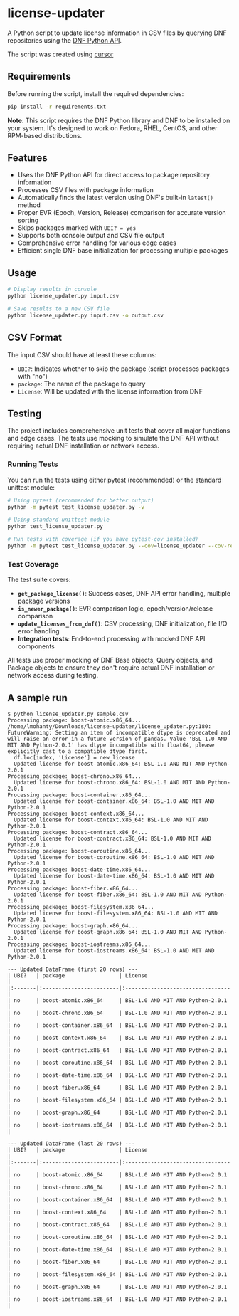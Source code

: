 # license-updater

A Python script to update license information in CSV files by querying DNF repositories using the [DNF Python API](https://dnf.readthedocs.io/en/latest/api_queries.html).

The script was created using [cursor](https://cursor.com/)

## Requirements

Before running the script, install the required dependencies:

```bash
pip install -r requirements.txt
```

**Note**: This script requires the DNF Python library and DNF to be installed on your system. It's designed to work on Fedora, RHEL, CentOS, and other RPM-based distributions.

## Features

- Uses the DNF Python API for direct access to package repository information
- Processes CSV files with package information
- Automatically finds the latest version using DNF's built-in `latest()` method
- Proper EVR (Epoch, Version, Release) comparison for accurate version sorting
- Skips packages marked with `UBI? = yes`
- Supports both console output and CSV file output
- Comprehensive error handling for various edge cases
- Efficient single DNF base initialization for processing multiple packages

## Usage

```bash
# Display results in console
python license_updater.py input.csv

# Save results to a new CSV file
python license_updater.py input.csv -o output.csv
```

## CSV Format

The input CSV should have at least these columns:
- `UBI?`: Indicates whether to skip the package (script processes packages with "no")
- `package`: The name of the package to query
- `License`: Will be updated with the license information from DNF

## Testing

The project includes comprehensive unit tests that cover all major functions and edge cases. The tests use mocking to simulate the DNF API without requiring actual DNF installation or network access.

### Running Tests

You can run the tests using either pytest (recommended) or the standard unittest module:

```bash
# Using pytest (recommended for better output)
python -m pytest test_license_updater.py -v

# Using standard unittest module
python test_license_updater.py

# Run tests with coverage (if you have pytest-cov installed)
python -m pytest test_license_updater.py --cov=license_updater --cov-report=html
```

### Test Coverage

The test suite covers:
- **`get_package_license()`**: Success cases, DNF API error handling, multiple package versions
- **`is_newer_package()`**: EVR comparison logic, epoch/version/release comparison 
- **`update_licenses_from_dnf()`**: CSV processing, DNF initialization, file I/O error handling
- **Integration tests**: End-to-end processing with mocked DNF API components

All tests use proper mocking of DNF Base objects, Query objects, and Package objects to ensure they don't require actual DNF installation or network access during testing.

## A sample run
```
$ python license_updater.py sample.csv 
Processing package: boost-atomic.x86_64...
/home/lmohanty/Downloads/license-updater/license_updater.py:180: FutureWarning: Setting an item of incompatible dtype is deprecated and will raise an error in a future version of pandas. Value 'BSL-1.0 AND MIT AND Python-2.0.1' has dtype incompatible with float64, please explicitly cast to a compatible dtype first.
  df.loc[index, 'License'] = new_license
  Updated license for boost-atomic.x86_64: BSL-1.0 AND MIT AND Python-2.0.1
Processing package: boost-chrono.x86_64...
  Updated license for boost-chrono.x86_64: BSL-1.0 AND MIT AND Python-2.0.1
Processing package: boost-container.x86_64...
  Updated license for boost-container.x86_64: BSL-1.0 AND MIT AND Python-2.0.1
Processing package: boost-context.x86_64...
  Updated license for boost-context.x86_64: BSL-1.0 AND MIT AND Python-2.0.1
Processing package: boost-contract.x86_64...
  Updated license for boost-contract.x86_64: BSL-1.0 AND MIT AND Python-2.0.1
Processing package: boost-coroutine.x86_64...
  Updated license for boost-coroutine.x86_64: BSL-1.0 AND MIT AND Python-2.0.1
Processing package: boost-date-time.x86_64...
  Updated license for boost-date-time.x86_64: BSL-1.0 AND MIT AND Python-2.0.1
Processing package: boost-fiber.x86_64...
  Updated license for boost-fiber.x86_64: BSL-1.0 AND MIT AND Python-2.0.1
Processing package: boost-filesystem.x86_64...
  Updated license for boost-filesystem.x86_64: BSL-1.0 AND MIT AND Python-2.0.1
Processing package: boost-graph.x86_64...
  Updated license for boost-graph.x86_64: BSL-1.0 AND MIT AND Python-2.0.1
Processing package: boost-iostreams.x86_64...
  Updated license for boost-iostreams.x86_64: BSL-1.0 AND MIT AND Python-2.0.1

--- Updated DataFrame (first 20 rows) ---
| UBI?   | package                 | License                          |
|:-------|:------------------------|:---------------------------------|
| no     | boost-atomic.x86_64     | BSL-1.0 AND MIT AND Python-2.0.1 |
| no     | boost-chrono.x86_64     | BSL-1.0 AND MIT AND Python-2.0.1 |
| no     | boost-container.x86_64  | BSL-1.0 AND MIT AND Python-2.0.1 |
| no     | boost-context.x86_64    | BSL-1.0 AND MIT AND Python-2.0.1 |
| no     | boost-contract.x86_64   | BSL-1.0 AND MIT AND Python-2.0.1 |
| no     | boost-coroutine.x86_64  | BSL-1.0 AND MIT AND Python-2.0.1 |
| no     | boost-date-time.x86_64  | BSL-1.0 AND MIT AND Python-2.0.1 |
| no     | boost-fiber.x86_64      | BSL-1.0 AND MIT AND Python-2.0.1 |
| no     | boost-filesystem.x86_64 | BSL-1.0 AND MIT AND Python-2.0.1 |
| no     | boost-graph.x86_64      | BSL-1.0 AND MIT AND Python-2.0.1 |
| no     | boost-iostreams.x86_64  | BSL-1.0 AND MIT AND Python-2.0.1 |

--- Updated DataFrame (last 20 rows) ---
| UBI?   | package                 | License                          |
|:-------|:------------------------|:---------------------------------|
| no     | boost-atomic.x86_64     | BSL-1.0 AND MIT AND Python-2.0.1 |
| no     | boost-chrono.x86_64     | BSL-1.0 AND MIT AND Python-2.0.1 |
| no     | boost-container.x86_64  | BSL-1.0 AND MIT AND Python-2.0.1 |
| no     | boost-context.x86_64    | BSL-1.0 AND MIT AND Python-2.0.1 |
| no     | boost-contract.x86_64   | BSL-1.0 AND MIT AND Python-2.0.1 |
| no     | boost-coroutine.x86_64  | BSL-1.0 AND MIT AND Python-2.0.1 |
| no     | boost-date-time.x86_64  | BSL-1.0 AND MIT AND Python-2.0.1 |
| no     | boost-fiber.x86_64      | BSL-1.0 AND MIT AND Python-2.0.1 |
| no     | boost-filesystem.x86_64 | BSL-1.0 AND MIT AND Python-2.0.1 |
| no     | boost-graph.x86_64      | BSL-1.0 AND MIT AND Python-2.0.1 |
| no     | boost-iostreams.x86_64  | BSL-1.0 AND MIT AND Python-2.0.1 |
```
